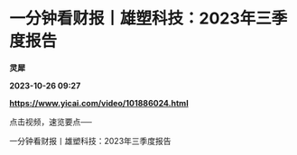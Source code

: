 # 一分钟看财报丨雄塑科技：2023年三季度报告
**灵犀**

**2023-10-26 09:27**

**https://www.yicai.com/video/101886024.html**

点击视频，速览要点──

一分钟看财报丨雄塑科技：2023年三季度报告